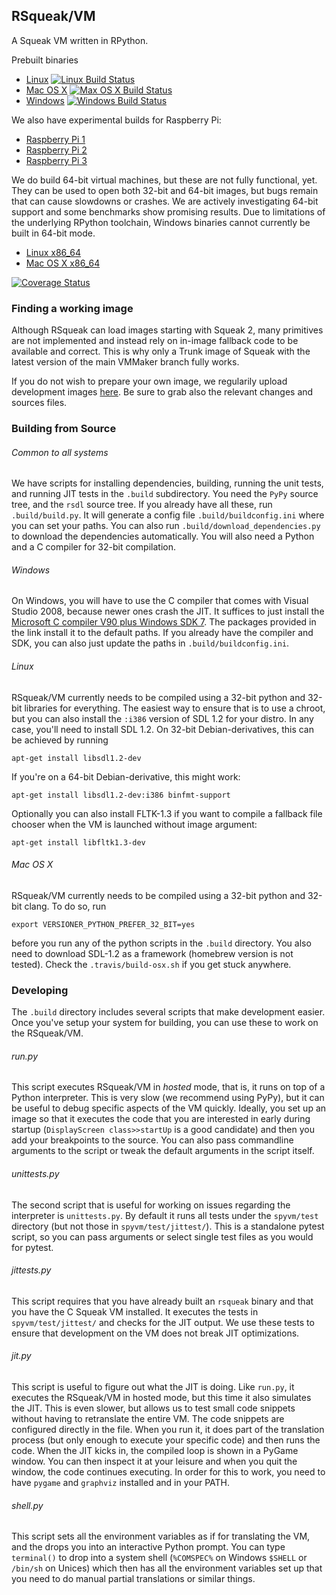 ## RSqueak/VM

A Squeak VM written in RPython.

Prebuilt binaries
* [Linux](https://www.hpi.uni-potsdam.de/hirschfeld/artefacts/rsqueak/rsqueak-linux-latest) [![Linux Build Status](https://travis-ci.org/HPI-SWA-Lab/RSqueak.svg?branch=master)](https://travis-ci.org/HPI-SWA-Lab/RSqueak)
* [Mac OS X](https://www.hpi.uni-potsdam.de/hirschfeld/artefacts/rsqueak/rsqueak-darwin-latest) [![Max OS X Build Status](https://travis-ci.org/timfel/RSqueak-MacOSXBuild.svg?branch=master)](https://travis-ci.org/HPI-SWA-Lab/RSqueak)
* [Windows](https://www.hpi.uni-potsdam.de/hirschfeld/artefacts/rsqueak/rsqueak-win32-latest.exe) [![Windows Build Status](https://ci.appveyor.com/api/projects/status/e37a79tt5irr7sx1/branch/master?svg=true)](https://ci.appveyor.com/project/timfel/rsqueak)

We also have experimental builds for Raspberry Pi:
* [Raspberry Pi 1](https://www.hpi.uni-potsdam.de/hirschfeld/artefacts/rsqueak/rsqueak-linux-armv6raspbian-latest)
* [Raspberry Pi 2](https://www.hpi.uni-potsdam.de/hirschfeld/artefacts/rsqueak/rsqueak-linux-armv7-araspbian-latest)
* [Raspberry Pi 3](https://www.hpi.uni-potsdam.de/hirschfeld/artefacts/rsqueak/rsqueak-linux-armv8-araspbian-latest)

We do build 64-bit virtual machines, but these are not fully functional,
yet. They can be used to open both 32-bit and 64-bit images, but bugs remain
that can cause slowdowns or crashes. We are actively investigating 64-bit
support and some benchmarks show promising results. Due to limitations of the
underlying RPython toolchain, Windows binaries cannot currently be built in
64-bit mode.
* [Linux x86_64](https://www.hpi.uni-potsdam.de/hirschfeld/artefacts/rsqueak/rsqueak-linux-x86_64-latest)
* [Mac OS X x86_64](https://www.hpi.uni-potsdam.de/hirschfeld/artefacts/rsqueak/rsqueak-darwin-x86_64-latest)

[![Coverage Status](https://coveralls.io/repos/github/HPI-SWA-Lab/RSqueak/badge.svg?branch=master)](https://coveralls.io/github/HPI-SWA-Lab/RSqueak?branch=master)

### Finding a working image

Although RSqueak can load images starting with Squeak 2, many
primitives are not implemented and instead rely on in-image fallback
code to be available and correct. This is why only a Trunk image of
Squeak with the latest version of the main VMMaker branch fully works.

If you do not wish to prepare your own image, we regularily upload
development images
[here](http://www.lively-kernel.org/babelsberg/RSqueak/images/). Be
sure to grab also the relevant changes and sources files.

### Building from Source

###### Common to all systems

We have scripts for installing dependencies, building, running the
unit tests, and running JIT tests in the `.build` subdirectory. You
need the `PyPy` source tree, and the `rsdl` source tree. If you
already have all these, run `.build/build.py`. It will generate a
config file `.build/buildconfig.ini` where you can set your paths. You
can also run `.build/download_dependencies.py` to download the
dependencies automatically. You will also need a Python and a C
compiler for 32-bit compilation.

###### Windows

On Windows, you will have to use the C compiler that comes with Visual
Studio 2008, because newer ones crash the JIT. It suffices to just
install the [Microsoft C compiler V90 plus Windows SDK
7](https://github.com/HPI-SWA-Lab/RSqueak/releases/download/Dependencies/vc_stdx86.zip). The
packages provided in the link install it to the default paths. If you
already have the compiler and SDK, you can also just update the paths
in `.build/buildconfig.ini`.

###### Linux

RSqueak/VM currently needs to be compiled using a 32-bit python and 32-bit
libraries for everything. The easiest way to ensure that is to use a chroot, but
you can also install the `:i386` version of SDL 1.2 for your distro. In any
case, you'll need to install SDL 1.2. On 32-bit Debian-derivatives, this can be
achieved by running

    apt-get install libsdl1.2-dev

If you're on a 64-bit Debian-derivative, this might work:

    apt-get install libsdl1.2-dev:i386 binfmt-support

Optionally you can also install FLTK-1.3 if you want to compile a
fallback file chooser when the VM is launched without image argument:

    apt-get install libfltk1.3-dev

###### Mac OS X

RSqueak/VM currently needs to be compiled using a 32-bit python and
32-bit clang. To do so, run

    export VERSIONER_PYTHON_PREFER_32_BIT=yes

before you run any of the python scripts in the `.build` directory. You also
need to download SDL-1.2 as a framework (homebrew version is not tested). Check
the `.travis/build-osx.sh` if you get stuck anywhere.

### Developing

The `.build` directory includes several scripts that make development
easier. Once you've setup your system for building, you can use these
to work on the RSqueak/VM.

###### run.py

This script executes RSqueak/VM in *hosted* mode, that is, it runs on
top of a Python interpreter. This is very slow (we recommend using PyPy),
but it can be useful to debug specific aspects of the VM quickly. Ideally,
you set up an image so that it executes the code that you are interested in
early during startup (`DisplayScreen class>>startUp` is a good candidate)
and then you add your breakpoints to the source. You can also pass commandline
arguments to the script or tweak the default arguments in the script itself.

###### unittests.py

The second script that is useful for working on issues regarding the
interpreter is `unittests.py`. By default it runs all tests under the
`spyvm/test` directory (but not those in `spyvm/test/jittest/`). This
is a standalone pytest script, so you can pass arguments or select single
test files as you would for pytest.

###### jittests.py

This script requires that you have already built an `rsqueak` binary and
that you have the C Squeak VM installed. It executes the tests in
`spyvm/test/jittest/` and checks for the JIT output. We use these tests to
ensure that development on the VM does not break JIT optimizations.

###### jit.py

This script is useful to figure out what the JIT is doing. Like `run.py`,
it executes the RSqueak/VM in hosted mode, but this time it also simulates
the JIT. This is even slower, but allows us to test small code snippets
without having to retranslate the entire VM. The code snippets are configured
directly in the file. When you run it, it does part of the translation process
(but only enough to execute your specific code) and then runs the code. When
the JIT kicks in, the compiled loop is shown in a PyGame window. You can then
inspect it at your leisure and when you quit the window, the code continues
executing. In order for this to work, you need to have `pygame` and `graphviz`
installed and in your PATH.

###### shell.py

This script sets all the environment variables as if for translating the VM,
and the drops you into an interactive Python prompt. You can type `terminal()`
to drop into a system shell (`%COMSPEC%` on Windows `$SHELL` or `/bin/sh` on
Unices) which then has all the environment variables set up that you need to
do manual partial translations or similar things.
